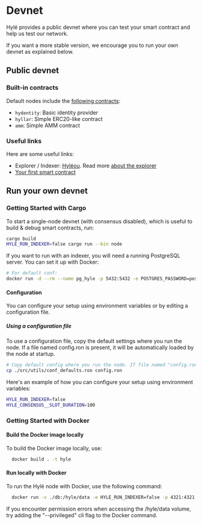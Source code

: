 # Devnet

Hylé provides a public devnet where you can test your smart contract and help us test our network.

If you want a more stable version, we encourage you to run your own devnet as explained below.

## Public devnet

### Built-in contracts

Default nodes include the [following contracts](https://github.com/Hyle-org/hyle/tree/main/contracts):

- `hydentity`: Basic identity provider
- `hyllar`: Simple ERC20-like contract
- `amm`: Simple AMM contract

### Useful links

Here are some useful links:

- Explorer / Indexer: [Hyléou](https://hyleou.hyle.eu/). Read more [about the explorer](https://docs.hyle.eu/developers/explorer/)
- [Your first smart contract](./your-first-smart-contract.md)

## Run your own devnet

### Getting Started with Cargo

To start a single-node devnet (with consensus disabled), which is useful to build & debug smart contracts, run:

```bash
cargo build
HYLE_RUN_INDEXER=false cargo run --bin node
```

If you want to run with an indexer, you will need a running PostgreSQL server. You can set it up with Docker:

```bash
# For default conf:
docker run -d --rm --name pg_hyle -p 5432:5432 -e POSTGRES_PASSWORD=postgres postgres
```

#### Configuration

You can configure your setup using environment variables or by editing a configuration file.

##### Using a configuration file

To use a configuration file, copy the default settings where you run the node. If a file named config.ron is present, it will be automatically loaded by the node at startup.

```bash
# Copy default config where you run the node. If file named "config.ron" is present, it will be loaded by node at startup.
cp ./src/utils/conf_defaults.ron config.ron
```

Here's an example of how you can configure your setup using environment variables:

```bash
HYLE_RUN_INDEXER=false 
HYLE_CONSENSUS__SLOT_DURATION=100
```

### Getting Started with Docker

#### Build the Docker image locally

To build the Docker image locally, use:

```bash
  docker build . -t hyle
```

#### Run locally with Docker

To run the Hylé node with Docker, use the following command:

```bash
  docker run -v ./db:/hyle/data -e HYLE_RUN_INDEXER=false -p 4321:4321 -p 1234:1234 hyle
```

If you encounter permission errors when accessing the /hyle/data volume, try adding the "--privileged" cli flag to the Docker command.
